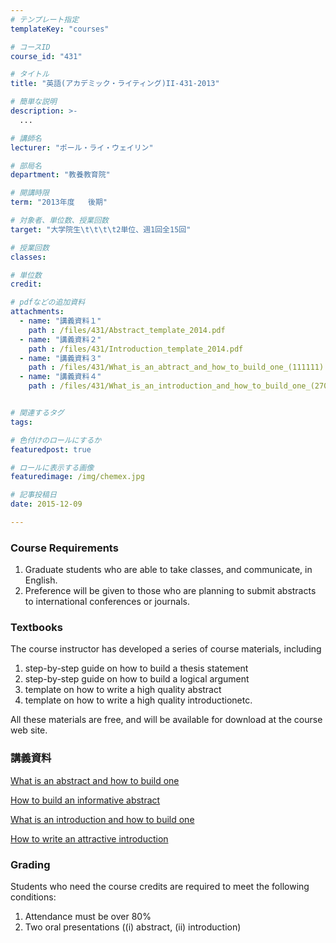 ```yaml
---
# テンプレート指定
templateKey: "courses"

# コースID
course_id: "431"

# タイトル
title: "英語(アカデミック・ライティング)II-431-2013"

# 簡単な説明
description: >-
  ...

# 講師名
lecturer: "ポール・ライ・ウェイリン"

# 部局名
department: "教養教育院"

# 開講時限
term: "2013年度	後期"

# 対象者、単位数、授業回数
target: "大学院生\t\t\t\t2単位、週1回全15回"

# 授業回数
classes: 

# 単位数
credit: 

# pdfなどの追加資料
attachments: 
  - name: "講義資料１" 
    path : /files/431/Abstract_template_2014.pdf
  - name: "講義資料２" 
    path : /files/431/Introduction_template_2014.pdf
  - name: "講義資料３" 
    path : /files/431/What_is_an_abtract_and_how_to_build_one_(111111).pdf
  - name: "講義資料４" 
    path : /files/431/What_is_an_introduction_and_how_to_build_one_(270112).pdf


# 関連するタグ
tags:

# 色付けのロールにするか
featuredpost: true

# ロールに表示する画像
featuredimage: /img/chemex.jpg

# 記事投稿日
date: 2015-12-09

---
```




### Course Requirements

  1. Graduate students who are able to take classes, and communicate, in English.
  2. Preference will be given to those who are planning to submit abstracts to international conferences or journals.

### Textbooks

The course instructor has developed a series of course materials, including 

  1. step-by-step guide on how to build a thesis statement
  2. step-by-step guide on how to build a logical argument
  3. template on how to write a high quality abstract
  4. template on how to write a high quality introductionetc.

All these materials are free, and will be available for download at the course web site.

### 講義資料


[What is an abstract and how to build one](/files/431/What_is_an_abtract_and_how_to_build_one_(111111).pdf) 

[How to build an informative abstract](/files/431/Abstract_template_2014.pdf) 

[What is an introduction and how to build one](/files/431/What_is_an_introduction_and_how_to_build_one_(270112).pdf) 

[How to write an attractive introduction](/files/431/Introduction_template_2014.pdf) 

### Grading

Students who need the course credits are required to meet the following conditions:

  1. Attendance must be over 80%
  2. Two oral presentations ((i) abstract, (ii) introduction)
